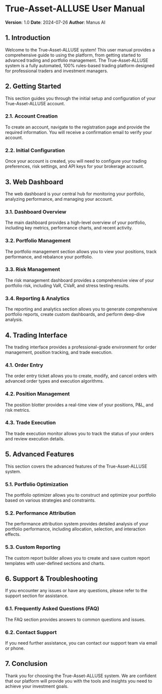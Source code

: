 # True-Asset-ALLUSE User Manual

**Version**: 1.0
**Date**: 2024-07-26
**Author**: Manus AI

## 1. Introduction

Welcome to the True-Asset-ALLUSE system! This user manual provides a comprehensive guide to using the platform, from getting started to advanced trading and portfolio management. The True-Asset-ALLUSE system is a fully automated, 100% rules-based trading platform designed for professional traders and investment managers.

## 2. Getting Started

This section guides you through the initial setup and configuration of your True-Asset-ALLUSE account.

### 2.1. Account Creation

To create an account, navigate to the registration page and provide the required information. You will receive a confirmation email to verify your account.

### 2.2. Initial Configuration

Once your account is created, you will need to configure your trading preferences, risk settings, and API keys for your brokerage account.

## 3. Web Dashboard

The web dashboard is your central hub for monitoring your portfolio, analyzing performance, and managing your account.

### 3.1. Dashboard Overview

The main dashboard provides a high-level overview of your portfolio, including key metrics, performance charts, and recent activity.

### 3.2. Portfolio Management

The portfolio management section allows you to view your positions, track performance, and rebalance your portfolio.

### 3.3. Risk Management

The risk management dashboard provides a comprehensive view of your portfolio risk, including VaR, CVaR, and stress testing results.

### 3.4. Reporting & Analytics

The reporting and analytics section allows you to generate comprehensive portfolio reports, create custom dashboards, and perform deep-dive analysis.

## 4. Trading Interface

The trading interface provides a professional-grade environment for order management, position tracking, and trade execution.

### 4.1. Order Entry

The order entry ticket allows you to create, modify, and cancel orders with advanced order types and execution algorithms.

### 4.2. Position Management

The position blotter provides a real-time view of your positions, P&L, and risk metrics.

### 4.3. Trade Execution

The trade execution monitor allows you to track the status of your orders and review execution details.

## 5. Advanced Features

This section covers the advanced features of the True-Asset-ALLUSE system.

### 5.1. Portfolio Optimization

The portfolio optimizer allows you to construct and optimize your portfolio based on various strategies and constraints.

### 5.2. Performance Attribution

The performance attribution system provides detailed analysis of your portfolio performance, including allocation, selection, and interaction effects.

### 5.3. Custom Reporting

The custom report builder allows you to create and save custom report templates with user-defined sections and charts.

## 6. Support & Troubleshooting

If you encounter any issues or have any questions, please refer to the support section for assistance.

### 6.1. Frequently Asked Questions (FAQ)

The FAQ section provides answers to common questions and issues.

### 6.2. Contact Support

If you need further assistance, you can contact our support team via email or phone.

## 7. Conclusion

Thank you for choosing the True-Asset-ALLUSE system. We are confident that our platform will provide you with the tools and insights you need to achieve your investment goals.

